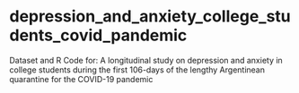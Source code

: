 # depression_and_anxiety_college_students_covid_pandemic
Dataset and R Code for: A longitudinal study on depression and anxiety in college students during the first 106-days of the lengthy Argentinean quarantine for the COVID-19 pandemic
